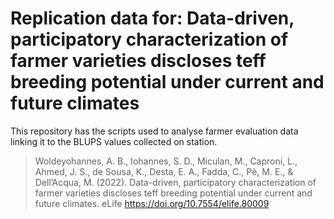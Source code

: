 # Replication data for: Data-driven, participatory characterization of farmer varieties discloses teff breeding potential under current and future climates

This repository has the scripts used to analyse farmer evaluation data linking it to the BLUPS values collected on station. 

>Woldeyohannes, A. B., Iohannes, S. D., Miculan, M., Caproni, L., Ahmed, J. S., de Sousa, K., Desta, E. A., Fadda, C., Pè, M. E., & Dell’Acqua, M. (2022). Data-driven, participatory characterization of farmer varieties discloses teff breeding potential under current and future climates. eLife https://doi.org/10.7554/elife.80009